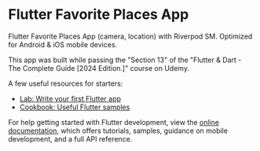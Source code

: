 # Flutter Favorite Places App

Flutter Favorite Places App (camera, location) with Riverpod SM. Optimized for Android & iOS mobile devices.

This app was built while passing the "Section 13" of the "Flutter & Dart - The Complete Guide [2024 Edition.]" course on Udemy.

A few useful resources for starters:

- [Lab: Write your first Flutter app](https://docs.flutter.dev/get-started/codelab)
- [Cookbook: Useful Flutter samples](https://docs.flutter.dev/cookbook)

For help getting started with Flutter development, view the
[online documentation](https://docs.flutter.dev/), which offers tutorials,
samples, guidance on mobile development, and a full API reference.
